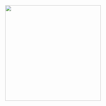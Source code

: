 <div id="header" align="center">
  <img src="https://media4.giphy.com/media/UULTE3Ati6emWTzsq7/giphy.gif" width="300"/>
</div>

